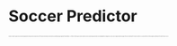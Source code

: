 # Soccer Predictor
<p style="font-size:1px">Disclaimer: This project is largely an exercise on web scraping and machine learning.
I do not use to place bets myself.
If anyways you decide to place a bet consider that _past performance might not guarantee further performance_.
The further to the future we get, the more the conditions the matches are played change and the more we are
extrapolating from the training dataset. Concretely, new rules might be introduced to the game, for instance the
introduction of the video assistant referee (VAR), and external factors can influence negatively the performance 
of the model, for instance COVID-19.</>